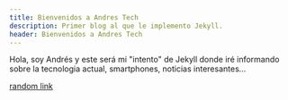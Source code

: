 ```yaml
---
title: Bienvenidos a Andres Tech
description: Primer blog al que le implemento Jekyll.
header: Bienvenidos a Andres Tech
---
```

Hola, soy Andrés y este será mi "intento" de Jekyll donde iré informando sobre la tecnologia actual, smartphones, noticias interesantes...






















[random link](https://www.youtube.com/watch?v=SiXZtkQsjy4 "random link") 

